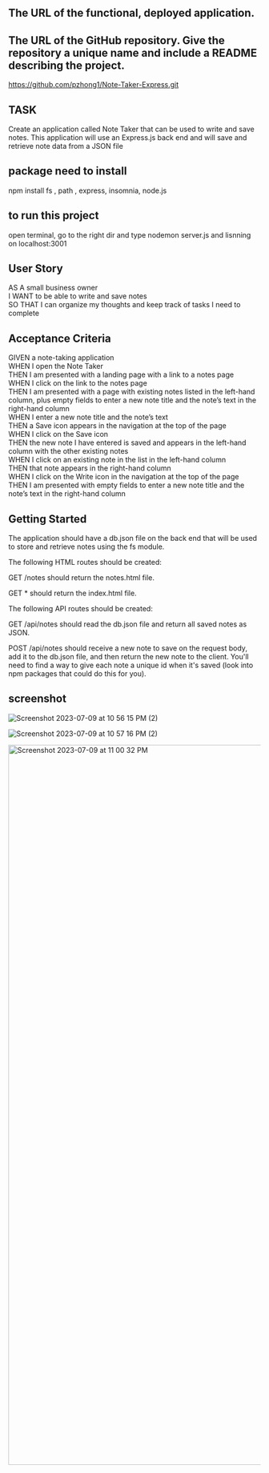 ## The URL of the functional, deployed application.

## The URL of the GitHub repository. Give the repository a unique name and include a README describing the project.  
https://github.com/pzhong1/Note-Taker-Express.git

## TASK
 Create an application called Note Taker that can be used to write and save notes. This application will use an Express.js back end and will save and retrieve note data from a JSON file  

## package need to install
npm install fs , path , express, insomnia,  node.js 

## to run this project
open terminal, go to the right dir and type nodemon server.js and lisnning on localhost:3001 

## User Story
AS A small business owner  
I WANT to be able to write and save notes  
SO THAT I can organize my thoughts and keep track of tasks I need to complete  

## Acceptance Criteria
GIVEN a note-taking application  
WHEN I open the Note Taker  
THEN I am presented with a landing page with a link to a notes page  
WHEN I click on the link to the notes page  
THEN I am presented with a page with existing notes listed in the left-hand column,  plus empty fields to enter a new note title and the note’s text in the right-hand column  
WHEN I enter a new note title and the note’s text  
THEN a Save icon appears in the navigation at the top of the page  
WHEN I click on the Save icon  
THEN the new note I have entered is saved and appears in the left-hand column with the other existing notes  
WHEN I click on an existing note in the list in the left-hand column  
THEN that note appears in the right-hand column  
WHEN I click on the Write icon in the navigation at the top of the page  
THEN I am presented with empty fields to enter a new note title and the note’s text in the right-hand column  

## Getting Started
The application should have a db.json file on the back end that will be used to store and retrieve notes using the fs module.  

The following HTML routes should be created:  

GET /notes should return the notes.html file.  

GET * should return the index.html file.  

The following API routes should be created:  

GET /api/notes should read the db.json file and return all saved notes as JSON.  

POST /api/notes should receive a new note to save on the request body, add it to the db.json file, and then return the new note to the client. You'll need to find a way to give each note a unique id when it's saved (look into npm packages that could do this for you).
 ## screenshot
![Screenshot 2023-07-09 at 10 56 15 PM (2)](https://github.com/pzhong1/Note-Taker-Express/assets/123424361/a0de2148-32c2-4cd8-974c-c60bafdfc2c6)

![Screenshot 2023-07-09 at 10 57 16 PM (2)](https://github.com/pzhong1/Note-Taker-Express/assets/123424361/0aef11fa-b5dd-46c0-9c9c-0db3bf1f90c3)

<img width="1440" alt="Screenshot 2023-07-09 at 11 00 32 PM" src="https://github.com/pzhong1/Note-Taker-Express/assets/123424361/0b34702c-9215-4f42-a46f-627ffcf66881">
